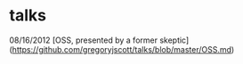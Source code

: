 talks
=====

08/16/2012 [OSS, presented by a former skeptic] (https://github.com/gregoryjscott/talks/blob/master/OSS.md)
